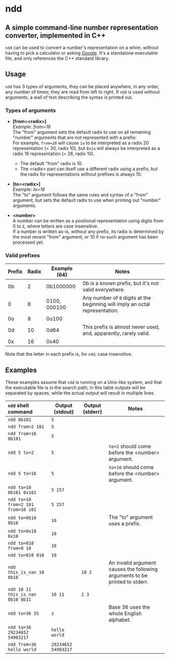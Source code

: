 <!-- This markdown document uses <br/> tags instead of double spaces,
   - because some editors (I'm looking at you, Visual Studio Code)
   - either remove all trailing whitespaces on save or none at all.
   - Modifying the document using double spaces instead of <br/>
   - *will* cause the file to brick at some point. -->

# ndd

## A simple command-line number representation converter, implemented in C++

`ndd` can be used to convert a number's representation on a whim, without having to pick a calculator or asking [Google](https://duckduckgo.com/). It's a standalone executable file, and only references the C++ standard library.

## Usage

`ndd` has 3 types of arguments, they can be placed anywhere, in any order, any number
of times; they are read from left to right. If `ndd` is used without arguments, a wall of text describing the syntax is printed out.

### Types of arguments

- **\[from=\<radix\>\]** <br/>
  *Example: from=16* <br/>
  The "from" argument sets the default radix to use on all remaining "number"
  arguments that are not represented with a prefix: <br/>
  For example, `from=20` will cause `1a` to be interpreted as a radix 20
  representation (= 30, radix 10), but `0x1a` will always be interpreted as a
  radix 16 representation (= 26, radix 10). <br/>
  - The default "from" radix is 10.
  - The \<radix\> part can itself use a different radix using a prefix, but the
    radix for representations without prefixes is always 10.

- **\[to=\<radix\>\]** <br/>
  *Example: to=16* <br/>
  The "to" argument follows the same rules and syntax of a "from" argument, but sets the
  default radix to use when printing out "number" arguments.

- **\<number\>** <br/>
  A number can be written as a positional representation using digits from 0 to z, where
  letters are case insensitive. <br/>
  If a number is written as-is, without any prefix, its radix is determined by the most
  recent "from" argument, or 10 if no such argument has been processed yet.

### Valid prefixes

| Prefix | Radix | Example (64) | Notes |
|---|:---|---|---|
| 0b | 2 | 0b1000000 | 0b is a known prefix, but it's not valid everywhere. |
| 0 | 8 | 0100, 000100 | Any number of `0` digits at the beginning will imply an octal representation. |
| 0o | 8 | 0o100 | |
| 0d | 10 | 0d64 | This prefix is almost never used, and, apparently, rarely valid. |
| 0x | 16 | 0x40 | |

Note that the letter in each prefix is, for `ndd`, case insensitive.

## Examples

These examples assume that `ndd` is running on a Unix-like system, and that
the executable file is in the search path; in this table outputs will be
separated by spaces, while the actual output will result in multiple lines.

| `ndd` shell command | Output (stdout) | Output (stderr) | Notes |
|:---|---|---|---|
| `ndd 0b101` | `5` | | |
| `ndd from=2 101` | `5` | | |
| `ndd from=16 0b101` | `5` | | |
| `ndd 5 to=2` | `5` | | `to=2` should come before the \<number\> argument. |
| `ndd 5 to=16` | `5` | | `to=16` should come before the \<number\> argument. |
| `ndd to=10 0b101 0x101` | `5 257` | | |
| `ndd to=10 from=2 101 from=16 101` | `5 257` | | |
| `ndd to=0b10 0b10` | `10` | | The "to" argument uses a prefix. |
| `ndd to=0x10 0x10` | `10` | | |
| `ndd to=010 from=8 10` | `10` | | |
| `ndd to=010 010` | `10` | | |
| `ndd this_is_nan 10 0b10` | | `10 2` | An invalid argument causes the following arguments to be printed to stderr. |
| `ndd 10 11 this_is_nan 0b10 0b11` | `10 11` | `2 3` | |
| `ndd to=36 35` | `z` | | Base 36 uses the whole English alphabet. |
| `ndd to=36 29234652 54903217` | `hello world` | | |
| `ndd from=36 hello world` | `29234652 54903217` | | |
